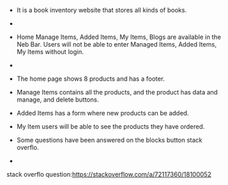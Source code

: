 

 * It is a book inventory website that stores all kinds of books.
 * 
 *  Home Manage Items, Added Items, My Items, Blogs are available in the Neb Bar. Users will not be able to enter Managed Items, Added Items, My     Items without login.
 *  
 * The home page shows 8 products and has a footer.

 * Manage Items contains all the products, and the product has data and manage, and delete buttons.

 * Added Items has a form where new products can be added.

 * My Item users will be able to see the products they have ordered.

 * Some questions have been answered on the blocks button stack overflo.
 * 
stack overflo question:https://stackoverflow.com/a/72117360/18100052
 
